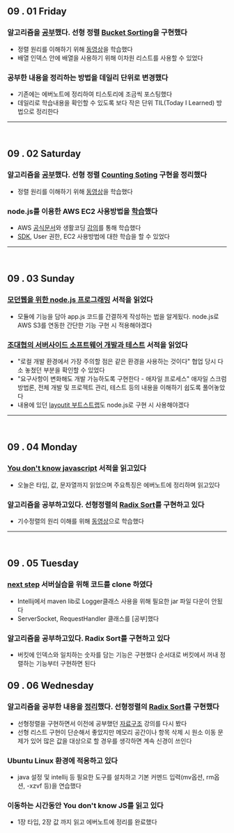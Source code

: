 

## 09 . 01 Friday

### 알고리즘을 [공부](http://wjun.tistory.com/59)했다. 선형 정렬 [Bucket Sorting](https://github.com/nttejun/algorithm-euler/blob/master/euler/src/sorting/BucketSort.java)을 구현했다

+ 정렬 원리를 이해하기 위해 [동영상](https://youtu.be/geVyIsFpxUs)을 학습했다
+ 배열 인덱스 안에 배열을 사용하기 위해 이차원 리스트를 사용할 수 있었다

### 공부한 내용을 정리하는 방법을 데일리 단위로 변경했다

+ 기존에는 에버노트에 정리하여 티스토리에 조금씩 포스팅했다
+ 데일리로 학습내용을 확인할 수 있도록 보다 작은 단위 TIL(Today I Learned) 방법으로 정리한다

---
<br>

## 09 . 02 Saturday

### 알고리즘을 [공부](http://wjun.tistory.com/60)했다. 선형 정렬 [Counting Soting](https://github.com/nttejun/algorithm-euler/blob/master/euler/src/sorting/CountingSort.java) 구현을 정리했다

+ 정렬 원리를 이해하기 위해 [동영상](https://youtu.be/TTnvXY82dtM)을 학습했다

### node.js를 이용한 AWS EC2 사용방법을 [학습](http://wjun.tistory.com/61)했다

+ AWS [공식문서](http://docs.aws.amazon.com/sdk-for-javascript/v2/developer-guide/ec2-examples.html)와 생활코딩 [강의](https://opentutorials.org/course/2717/11768)를 통해 학습했다
+ [SDK](http://docs.aws.amazon.com/sdk-for-java/v1/developer-guide/welcome.html), User 권한, EC2 사용방법에 대한 학습을 할 수 있었다

---
<br>

## 09 . 03 Sunday

### [모던웹을 위한 node.js 프로그래밍](http://book.daum.net/detail/book.do?bookid=DGT00030982501YE) 서적을 읽었다

+ 모듈에 기능을 담아 app.js 코드를 간결하게 작성하는 법을 알게됬다. node.js로 AWS S3를 연동한 간단한 기능 구현 시 적용해야겠다

### [조대협의 서버사이드 소프트웨어 개발과 테스트](http://book.daum.net/detail/book.do?bookid=KOR9788965400936) 서적을 읽었다

+ "로컬 개발 환경에서 가장 주의할 점은 같은 환경을 사용하는 것이다" 협업 당시 다소 놓쳤던 부분을 확인할 수 있었다
+ "요구사항이 변화해도 개발 가능하도록 구현한다 - 애자일 프로세스" 애자일 스크럼 방법론, 전체 개발 및 프로젝트 관리, 테스트 등의 내용을 이해하기 쉽도록 풀어놓았다
+ 내용에 있던 [layoutit 부트스트랩](http://www.layoutit.com/build)도 node.js로 구현 시 사용해야겠다

---
<br>

## 09 . 04 Monday

### [You don't know javascript](http://www.hanbit.co.kr/store/books/look.php?p_code=B8227329776) 서적을 읽고있다

+ 오늘은 타입, 값, 문자열까지 읽었으며 주요특징은 에버노트에 정리하며 읽고있다

### 알고리즘을 공부하고있다. 선형정렬의 [Radix Sort](https://github.com/nttejun/algorithm-euler/blob/master/euler/src/sorting/RadixSort.java)를 구현하고 있다

+ 기수정렬의 원리 이해를 위해 [동영상](https://www.youtube.com/watch?v=YXFI4osELGU)으로 학습했다

---
<br>

## 09 . 05 Tuesday

### [next step](http://www.aladin.co.kr/shop/wproduct.aspx?ItemId=91501933) 서버실습을 위해 코드를 clone 하였다

+ Intellij에서 maven lib로 Logger클래스 사용을 위해 필요한 jar 파일 다운이 안됬다
+ ServerSocket, RequestHandler 클래스를 [공부]했다

### 알고리즘을 공부하고있다. Radix Sort를 구현하고 있다

+ 버킷에 인덱스와 일치하는 숫자를 담는 기능은 구현했다 순서대로 버킷에서 꺼내 정렬하는 기능부터 구현하면 된다


## 09 . 06 Wednesday

### 알고리즘을 공부한 내용을 [정리](http://wjun.tistory.com/62)했다. 선형정렬의 [Radix Sort](https://github.com/nttejun/algorithm-euler/blob/master/euler/src/sorting/RadixSort.java)를 구현했다

+ 선형정렬을 구현하면서 이전에 공부했던 [자료구조](http://core.ewha.ac.kr/publicview/C0101020141001104447195951?vmode=f) 강의를 다시 봤다
+ 선형 리스트 구현이 단순해서 좋았지만 메모리 공간이나 항목 삭제 시 원소 이동 문제가 있어 많은 값을 대상으로 할 경우를 생각하면 계속 신경이 쓰인다

### Ubuntu Linux 환경에 적응하고 있다

+ java 설정 및 intellij 등 필요한 도구를 설치하고 기본 커멘드 입력(mv옵션, rm옵션, -xzvf 등)을 연습했다

### 이동하는 시간동안 You don't know JS를 읽고 있다

+ 1장 타입, 2장 값 까지 읽고 에버노트에 정리를 완료했다
